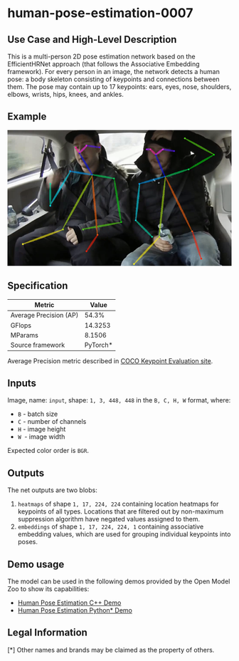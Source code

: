 # human-pose-estimation-0007

## Use Case and High-Level Description

This is a multi-person 2D pose estimation network based on the EfficientHRNet approach (that follows the Associative Embedding framework).
For every person in an image, the network detects a human pose: a body skeleton consisting of keypoints and connections between them.
The pose may contain up to 17 keypoints: ears, eyes, nose, shoulders, elbows, wrists, hips, knees, and ankles.

## Example

![](./assets/human-pose-estimation-0007.png)

## Specification

| Metric                          | Value                                     |
|---------------------------------|-------------------------------------------|
| Average Precision (AP)          | 54.3%                                     |
| GFlops                          | 14.3253                                   |
| MParams                         | 8.1506                                    |
| Source framework                | PyTorch\*                                 |

Average Precision metric described in [COCO Keypoint Evaluation site](https://cocodataset.org/#keypoints-eval).

## Inputs

Image, name: `input`, shape: `1, 3, 448, 448` in the `B, C, H, W` format, where:

- `B` - batch size
- `C` - number of channels
- `H` - image height
- `W `- image width

Expected color order is `BGR`.

## Outputs

The net outputs are two blobs:

1. `heatmaps` of shape `1, 17, 224, 224` containing location heatmaps for keypoints of all types. Locations that are filtered out by non-maximum suppression algorithm have negated values assigned to them.
2. `embeddings` of shape `1, 17, 224, 224, 1` containing associative embedding values, which are used for grouping individual keypoints into poses.

## Demo usage

The model can be used in the following demos provided by the Open Model Zoo to show its capabilities:

* [Human Pose Estimation C++ Demo](../../../demos/human_pose_estimation_demo/cpp/README.md)
* [Human Pose Estimation Python\* Demo](../../../demos/human_pose_estimation_demo/python/README.md)

## Legal Information
[*] Other names and brands may be claimed as the property of others.

